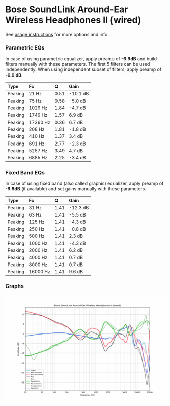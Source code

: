 # Bose SoundLink Around-Ear Wireless Headphones II (wired)
See [usage instructions](https://github.com/jaakkopasanen/AutoEq#usage) for more options and info.

### Parametric EQs
In case of using parametric equalizer, apply preamp of **-6.9dB** and build filters manually
with these parameters. The first 5 filters can be used independently.
When using independent subset of filters, apply preamp of **-6.9 dB**.

| Type    | Fc       |    Q | Gain     |
|:--------|:---------|:-----|:---------|
| Peaking | 21 Hz    | 0.51 | -10.1 dB |
| Peaking | 75 Hz    | 0.58 | -5.0 dB  |
| Peaking | 1029 Hz  | 1.84 | -4.7 dB  |
| Peaking | 1749 Hz  | 1.57 | 6.9 dB   |
| Peaking | 17360 Hz | 0.36 | 6.7 dB   |
| Peaking | 208 Hz   | 1.81 | -1.8 dB  |
| Peaking | 410 Hz   | 1.37 | 3.4 dB   |
| Peaking | 691 Hz   | 2.77 | -2.3 dB  |
| Peaking | 5257 Hz  | 3.49 | 4.7 dB   |
| Peaking | 6885 Hz  | 2.25 | -3.4 dB  |

### Fixed Band EQs
In case of using fixed band (also called graphic) equalizer, apply preamp of **-9.8dB**
(if available) and set gains manually with these parameters.

| Type    | Fc       |    Q | Gain     |
|:--------|:---------|:-----|:---------|
| Peaking | 31 Hz    | 1.41 | -12.3 dB |
| Peaking | 63 Hz    | 1.41 | -5.5 dB  |
| Peaking | 125 Hz   | 1.41 | -4.3 dB  |
| Peaking | 250 Hz   | 1.41 | -0.8 dB  |
| Peaking | 500 Hz   | 1.41 | 2.3 dB   |
| Peaking | 1000 Hz  | 1.41 | -4.3 dB  |
| Peaking | 2000 Hz  | 1.41 | 6.2 dB   |
| Peaking | 4000 Hz  | 1.41 | 0.7 dB   |
| Peaking | 8000 Hz  | 1.41 | 0.7 dB   |
| Peaking | 16000 Hz | 1.41 | 9.6 dB   |

### Graphs
![](./Bose%20SoundLink%20Around-Ear%20Wireless%20Headphones%20II%20(wired).png)
